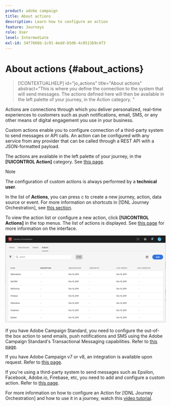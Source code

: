 ```yaml
---
product: adobe campaign
title: About actions
description: Learn how to configure an action
feature: Journeys
role: User
level: Intermediate
exl-id: 34f7666b-1c91-4edd-b5d6-4c0513b9c4f3
---
```

# About actions {#about_actions}

>[!CONTEXTUALHELP]
>id="jo_actions"
>title="About actions"
>abstract="This is where you define the connection to the system that will send messages. The actions defined here will then be available in the left palette of your journey, in the Action category. "

Actions are connections through which you deliver personalized, real-time experiences to customers such as push notifications, email, SMS, or any other means of digital engagement you use in your business.

Custom actions enable you to configure connection of a third-party system to send messages or API calls. An action can be configured with any service from any provider that can be called through a REST API with a JSON-formatted payload.

The actions are available in the left palette of your journey, in the **[!UICONTROL Action]** category. See [this page](../building-journeys/about-action-activities.md).

>[!NOTE]
>
>The configuration of custom actions is always performed by a **technical user**.

In the list of **Actions**, you can press c to create a new journey, action, data source or event. For more information on shortcuts in [!DNL Journey Orchestration], see [this section](../about/user-interface.md#section_ksq_zr1_ffb).

To view the action list or configure a new action, click **[!UICONTROL Actions]** in the top menus. The list of actions is displayed. See [this page](../about/user-interface.md) for more information on the interface.

![](../assets/custom1.png)

If you have Adobe Campaign Standard, you need to configure the out-of-the box action to send emails, push notifications and SMS using the Adobe Campaign Standard's Transactional Messaging capabilities. Refer to [this page](../action/working-with-adobe-campaign.md).

If you have Adobe Campaign v7 or v8, an integration is available upon request. Refer to [this page](../action/acc-action.md).

If you're using a third-party system to send messages such as Epsilon, Facebook, Adobe.io, Firebase, etc, you need to add and configure a custom action. Refer to [this page](../action/about-custom-action-configuration.md).

For more information on how to configure an Action for [!DNL Journey Orchestration] and how to use it in a journey, watch this [video tutorial](https://experienceleague.adobe.com/docs/platform-learn/tutorials/journey-orchestration/configure-actions.html).
